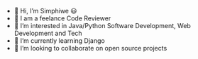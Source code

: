 - 👋 Hi, I’m Simphiwe :smiley:
- :dart: I am a feelance Code Reviewer
- 👀 I’m interested in Java/Python Software Development, Web Development and Tech
- 🌱 I’m currently learning Django
- 💞️ I’m looking to collaborate on open source projects

<!---
simminda/simminda is a ✨ special ✨ repository because its `README.md` (this file) appears on your GitHub profile.
You can click the Preview link to take a look at your changes.
--->
